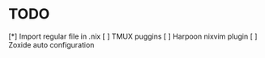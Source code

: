 # TODO

[*] Import regular file in .nix
[ ] TMUX puggins
[ ] Harpoon nixvim plugin
[ ] Zoxide auto configuration
